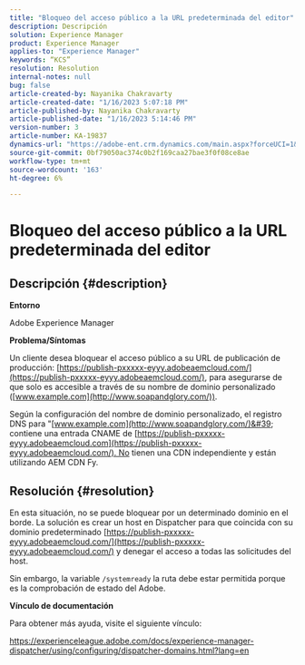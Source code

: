 ```yaml
---
title: "Bloqueo del acceso público a la URL predeterminada del editor"
description: Descripción
solution: Experience Manager
product: Experience Manager
applies-to: "Experience Manager"
keywords: “KCS”
resolution: Resolution
internal-notes: null
bug: false
article-created-by: Nayanika Chakravarty
article-created-date: "1/16/2023 5:07:18 PM"
article-published-by: Nayanika Chakravarty
article-published-date: "1/16/2023 5:14:46 PM"
version-number: 3
article-number: KA-19837
dynamics-url: "https://adobe-ent.crm.dynamics.com/main.aspx?forceUCI=1&pagetype=entityrecord&etn=knowledgearticle&id=ccc74e35-c095-ed11-aad1-6045bd006149"
source-git-commit: 0bf79050ac374c0b2f169caa27bae3f0f08ce8ae
workflow-type: tm+mt
source-wordcount: '163'
ht-degree: 6%

---
```


# Bloqueo del acceso público a la URL predeterminada del editor

## Descripción {#description}


<b>Entorno</b>

Adobe Experience Manager

<b>Problema/Síntomas</b>

Un cliente desea bloquear el acceso público a su URL de publicación de producción: [https://publish-pxxxxx-eyyy.adobeaemcloud.com/](https://publish-pxxxxx-eyyy.adobeaemcloud.com/), para asegurarse de que solo es accesible a través de su nombre de dominio personalizado ([www.example.com](http://www.soapandglory.com/)).

Según la configuración del nombre de dominio personalizado, el registro DNS para &quot;[www.example.com](http://www.soapandglory.com/)&#39; contiene una entrada CNAME de [https://publish-pxxxxx-eyyy.adobeaemcloud.com](https://publish-pxxxxx-eyyy.adobeaemcloud.com/). No tienen una CDN independiente y están utilizando AEM CDN Fy.


## Resolución {#resolution}


En esta situación, no se puede bloquear por un determinado dominio en el borde. La solución es crear un host en Dispatcher para que coincida con su dominio predeterminado [https://publish-pxxxxx-eyyy.adobeaemcloud.com/](https://publish-pxxxxx-eyyy.adobeaemcloud.com/) y denegar el acceso a todas las solicitudes del host.

Sin embargo, la variable `/systemready` la ruta debe estar permitida porque es la comprobación de estado del Adobe.

<b>Vínculo de documentación</b>

Para obtener más ayuda, visite el siguiente vínculo:

https://experienceleague.adobe.com/docs/experience-manager-dispatcher/using/configuring/dispatcher-domains.html?lang=en

